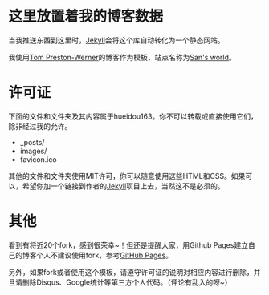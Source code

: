 ﻿这里放置着我的博客数据
===

当我推送东西到这里时，[Jekyll](http://github.com/mojombo/jekyll)会将这个库自动转化为一个静态网站。

我使用[Tom Preston-Werner](http://tom.preston-werner.com/)的博客作为模板，站点名称为[San's world](http://hueidou.github.io/)。

许可证
===

下面的文件和文件夹及其内容属于hueidou163。你不可以转载或直接使用它们，除非经过我的允许。

* _posts/
* images/
* favicon.ico

其他的文件和文件夹使用MIT许可，你可以随意使用这些HTML和CSS。如果可以，希望你加一个链接到作者的[Jekyll](http://github.com/mojombo/jekyll)项目上去，当然这不是必须的。

其他
===

看到有将近20个fork，感到很荣幸~！但还是提醒大家，用Github Pages建立自己的博客个人不建议使用fork，参考[GitHub Pages](https://pages.github.com/)。

另外，如果fork或者使用这个模板，请遵守许可证的说明对相应内容进行删除，并且请删除Disqus、Google统计等第三方个人代码。（评论有乱入的呀~）
